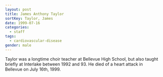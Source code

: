 ```yaml
---
layout: post
title: James Anthony Taylor
sortKey: Taylor, James
date: 1999-07-16
categories:
  - staff
tags:
  - cardiovascular-disease
gender: male
---
```

Taylor was a longtime choir teacher at Bellevue High School, but also taught briefly at Interlake between 1992 and 93. He died of a heart attack in Bellevue on July 16th, 1999.
